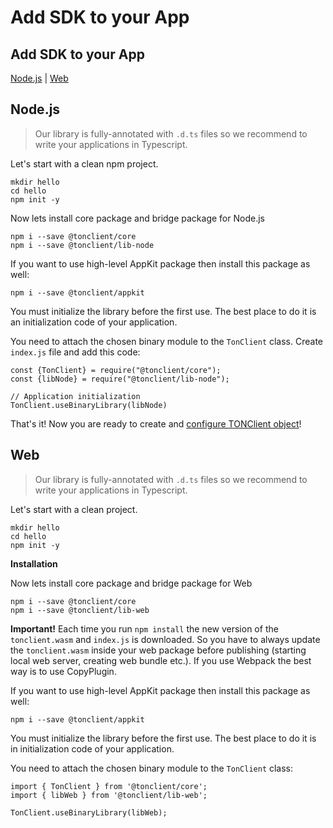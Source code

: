 # Add SDK to your App

## Add SDK to your App

[Node.js](1_add_sdk_to_your_app.md#nodejs) \| [Web](1_add_sdk_to_your_app.md#web)

## Node.js

> Our library is fully-annotated with `.d.ts` files so we recommend to write your applications in Typescript.

Let's start with a clean npm project.

```text
mkdir hello
cd hello
npm init -y
```

Now lets install core package and bridge package for Node.js

```text
npm i --save @tonclient/core
npm i --save @tonclient/lib-node
```

If you want to use high-level AppKit package then install this package as well:

```text
npm i --save @tonclient/appkit
```

You must initialize the library before the first use. The best place to do it is an initialization code of your application.

You need to attach the chosen binary module to the `TonClient` class. Create `index.js` file and add this code:

```text
const {TonClient} = require("@tonclient/core");
const {libNode} = require("@tonclient/lib-node");

// Application initialization
TonClient.useBinaryLibrary(libNode)
```

That's it! Now you are ready to create and [configure TONClient object](2_configure_sdk.md)!

## Web

> Our library is fully-annotated with `.d.ts` files so we recommend to write your applications in Typescript.

Let's start with a clean project.

```text
mkdir hello
cd hello
npm init -y
```

**Installation**

Now lets install core package and bridge package for Web

```text
npm i --save @tonclient/core
npm i --save @tonclient/lib-web
```

**Important!** Each time you run `npm install` the new version of the `tonclient.wasm` and `index.js` is downloaded. So you have to always update the `tonclient.wasm` inside your web package before publishing \(starting local web server, creating web bundle etc.\). If you use Webpack the best way is to use CopyPlugin.

If you want to use high-level AppKit package then install this package as well:

```text
npm i --save @tonclient/appkit
```

You must initialize the library before the first use. The best place to do it is in initialization code of your application.

You need to attach the chosen binary module to the `TonClient` class:

```text
import { TonClient } from '@tonclient/core';
import { libWeb } from '@tonclient/lib-web';

TonClient.useBinaryLibrary(libWeb);
```

